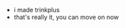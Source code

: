 - i made trinkplus
- that's really it, you can move on now

<!---
NyanMC/NyanMC is a ✨ special ✨ repository because its `README.md` (this file) appears on your GitHub profile.
You can click the Preview link to take a look at your changes.
--->
